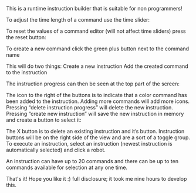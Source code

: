 This is a runtime instruction builder that is suitable for non programmers!


To adjust the time length of a command use the time slider:



To reset the values of a command editor (will not affect time sliders) press the reset button:


To create a new command click the green plus button next to the command name



This will do two things:
Create a new instruction
Add the created command to the instruction

The instruction progress can then be seen at the top part of the screen:



The icon to the right of the buttons is to indicate that a color command has been added to the instruction. Adding more commands will add more icons.
Pressing “delete instruction progress” will delete the new instruction.
Pressing “create new instruction” will save the new instruction in memory and create a button to select it:





The X button is to delete an existing instruction and it’s button.
Instruction buttons will be on the right side of the view and are a sort of a toggle group. To execute an instruction, select an instruction (newest instruction is automatically selected) and click a robot.

An instruction can have up to 20 commands and there can be up to ten commands available for selection at any one time.

That's it! Hope you like it :) full disclosure; it took me nine hours to develop this. 

